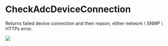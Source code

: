 # CheckAdcDeviceConnection
Returns failed device connection and their reason, either network \ SNMP \ HTTPs error.

![](https://i.imgur.com/FO5Do5J.png)